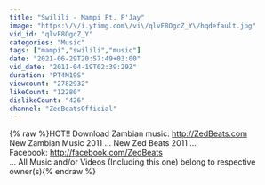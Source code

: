 ```yaml
---
title: "Swilili - Mampi Ft. P'Jay"
image: "https:\/\/i.ytimg.com\/vi\/qlvF8OgcZ_Y\/hqdefault.jpg"
vid_id: "qlvF8OgcZ_Y"
categories: "Music"
tags: ["mampi","swilili","music"]
date: "2021-06-29T20:57:49+03:00"
vid_date: "2011-04-19T02:39:29Z"
duration: "PT4M19S"
viewcount: "2782932"
likeCount: "12280"
dislikeCount: "426"
channel: "ZedBeatsOfficial"
---
```

{% raw %}HOT!! Download Zambian music: <a rel="nofollow" target="blank" href="http://ZedBeats.com">http://ZedBeats.com</a><br />New Zambian Music 2011 ... New Zed Beats 2011 ... <br /> Facebook: <a rel="nofollow" target="blank" href="http://facebook.com/ZedBeats">http://facebook.com/ZedBeats</a><br />... All Music and/or Videos (Including this one) belong to respective owner(s){% endraw %}
